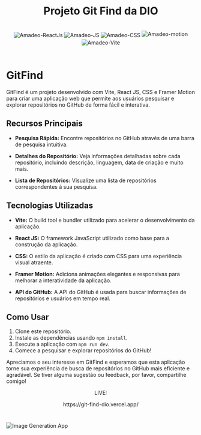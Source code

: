 ##

<h1 align="center">Projeto Git Find da DIO</h1>

</br>

<div style="display: inline_block" align="center">
     <img align="center" alt="Amadeo-ReactJs" src="https://img.shields.io/badge/React-20232A?style=for-the-badge&logo=react&logoColor=61DAFB">
     <img align="center" alt="Amadeo-JS" src="https://img.shields.io/badge/JavaScript-323330?style=for-the-badge&logo=javascript&logoColor=F7DF1E">
     <img align="center" alt="Amadeo-CSS" src="https://img.shields.io/badge/CSS3-1572B6?style=for-the-badge&logo=css3&logoColor=white">
     <img align="center" style="margin-bottom:6px;" alt="Amadeo-motion" src="https://img.shields.io/badge/Framer-black?style=for-the-badge&logo=framer&logoColor=blue">
     <img align="center" style="margin-bottom:6px;" alt="Amadeo-Vite" src="https://img.shields.io/badge/Npm-F80000?style=for-the-badge&logo=Npm&logoColor=white">
  </div>
  </br>

# GitFind

GitFind é um projeto desenvolvido com Vite, React JS, CSS e Framer Motion para criar uma aplicação web que permite aos usuários pesquisar e explorar repositórios no GitHub de forma fácil e interativa.

## Recursos Principais

- **Pesquisa Rápida:** Encontre repositórios no GitHub através de uma barra de pesquisa intuitiva.

- **Detalhes do Repositório:** Veja informações detalhadas sobre cada repositório, incluindo descrição, linguagem, data de criação e muito mais.

- **Lista de Repositórios:** Visualize uma lista de repositórios correspondentes à sua pesquisa.

## Tecnologias Utilizadas

- **Vite:** O build tool e bundler utilizado para acelerar o desenvolvimento da aplicação.

- **React JS:** O framework JavaScript utilizado como base para a construção da aplicação.

- **CSS:** O estilo da aplicação é criado com CSS para uma experiência visual atraente.

- **Framer Motion:** Adiciona animações elegantes e responsivas para melhorar a interatividade da aplicação.

- **API do GitHub:** A API do GitHub é usada para buscar informações de repositórios e usuários em tempo real.

## Como Usar

1. Clone este repositório.
2. Instale as dependências usando `npm install`.
3. Execute a aplicação com `npm run dev`.
4. Comece a pesquisar e explorar repositórios do GitHub!

Apreciamos o seu interesse em GitFind e esperamos que esta aplicação torne sua experiência de busca de repositórios no GitHub mais eficiente e agradável. Se tiver alguma sugestão ou feedback, por favor, compartilhe comigo!

 <div align="center">
 <p align="center">LIVE:</p>
  https://git-find-dio.vercel.app/
 </div>

#

![Image Generation App](https://github.com/Amadeo-Frontend/images_sites/blob/main/gitfind.png)
